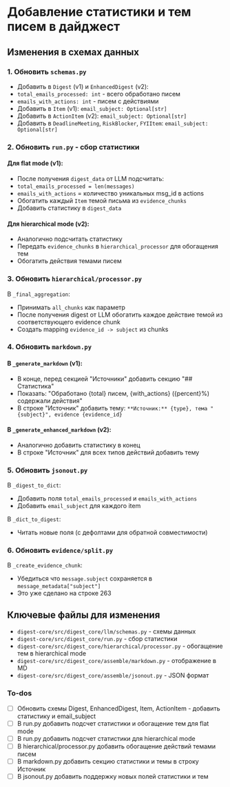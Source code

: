 <!-- d58a1273-b7e9-46f5-a32e-81801e02d02e c68488b8-19d7-46e9-ace8-c753162e817f -->
# Добавление статистики и тем писем в дайджест

## Изменения в схемах данных

### 1. Обновить `schemas.py`

- Добавить в `Digest` (v1) и `EnhancedDigest` (v2):
- `total_emails_processed: int` - всего обработано писем
- `emails_with_actions: int` - писем с действиями
- Добавить в `Item` (v1): `email_subject: Optional[str]` 
- Добавить в `ActionItem` (v2): `email_subject: Optional[str]`
- Добавить в `DeadlineMeeting`, `RiskBlocker`, `FYIItem`: `email_subject: Optional[str]`

### 2. Обновить `run.py` - сбор статистики

#### Для flat mode (v1):

- После получения `digest_data` от LLM подсчитать:
- `total_emails_processed = len(messages)`
- `emails_with_actions` = количество уникальных msg_id в actions
- Обогатить каждый `Item` темой письма из `evidence_chunks`
- Добавить статистику в `digest_data`

#### Для hierarchical mode (v2):

- Аналогично подсчитать статистику
- Передать `evidence_chunks` в `hierarchical_processor` для обогащения тем
- Обогатить действия темами писем

### 3. Обновить `hierarchical/processor.py`

В `_final_aggregation`:

- Принимать `all_chunks` как параметр
- После получения digest от LLM обогатить каждое действие темой из соответствующего evidence chunk
- Создать mapping `evidence_id -> subject` из chunks

### 4. Обновить `markdown.py`

#### В `_generate_markdown` (v1):

- В конце, перед секцией "Источники" добавить секцию "## Статистика"
- Показать: "Обработано {total} писем, {with_actions} ({percent}%) содержали действия"
- В строке "Источник" добавить тему: `**Источник:** {type}, тема "{subject}", evidence {evidence_id}`

#### В `_generate_enhanced_markdown` (v2):

- Аналогично добавить статистику в конец
- В строке "Источник" для всех типов действий добавить тему

### 5. Обновить `jsonout.py`

В `_digest_to_dict`:

- Добавить поля `total_emails_processed` и `emails_with_actions`
- Добавить `email_subject` для каждого item

В `_dict_to_digest`:

- Читать новые поля (с дефолтами для обратной совместимости)

### 6. Обновить `evidence/split.py`

В `_create_evidence_chunk`:

- Убедиться что `message.subject` сохраняется в `message_metadata["subject"]`
- Это уже сделано на строке 263

## Ключевые файлы для изменения

- `digest-core/src/digest_core/llm/schemas.py` - схемы данных
- `digest-core/src/digest_core/run.py` - сбор статистики
- `digest-core/src/digest_core/hierarchical/processor.py` - обогащение тем в hierarchical mode
- `digest-core/src/digest_core/assemble/markdown.py` - отображение в MD
- `digest-core/src/digest_core/assemble/jsonout.py` - JSON формат

### To-dos

- [ ] Обновить схемы Digest, EnhancedDigest, Item, ActionItem - добавить статистику и email_subject
- [ ] В run.py добавить подсчет статистики и обогащение тем для flat mode
- [ ] В run.py добавить подсчет статистики для hierarchical mode
- [ ] В hierarchical/processor.py добавить обогащение действий темами писем
- [ ] В markdown.py добавить секцию статистики и темы в строку Источник
- [ ] В jsonout.py добавить поддержку новых полей статистики и тем